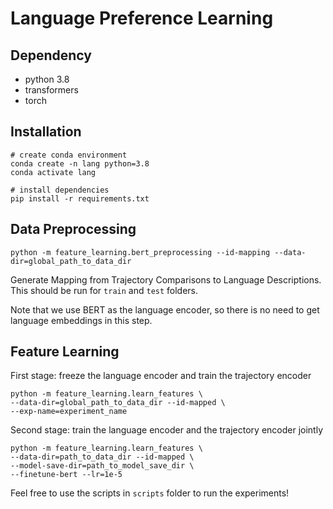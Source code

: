 # Language Preference Learning

## Dependency
- python 3.8
- transformers
- torch

## Installation
```
# create conda environment
conda create -n lang python=3.8
conda activate lang

# install dependencies
pip install -r requirements.txt
```


## Data Preprocessing
```
python -m feature_learning.bert_preprocessing --id-mapping --data-dir=global_path_to_data_dir
```
Generate Mapping from Trajectory Comparisons to Language Descriptions. 
This should be run for `train` and `test` folders. 

Note that we use BERT as the language encoder, so there is no need to get language embeddings
in this step.

## Feature Learning
First stage: freeze the language encoder and train the trajectory encoder
```
python -m feature_learning.learn_features \
--data-dir=global_path_to_data_dir --id-mapped \
--exp-name=experiment_name
```

Second stage: train the language encoder and the trajectory encoder jointly
```
python -m feature_learning.learn_features \
--data-dir=path_to_data_dir --id-mapped \
--model-save-dir=path_to_model_save_dir \
--finetune-bert --lr=1e-5
```

Feel free to use the scripts in `scripts` folder to run the experiments!